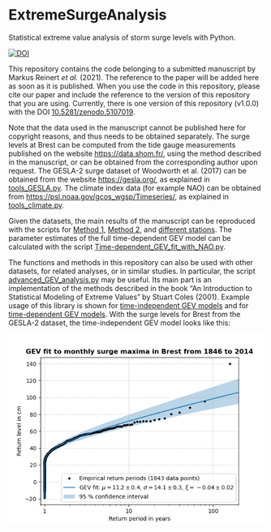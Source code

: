 # ExtremeSurgeAnalysis
Statistical extreme value analysis of storm surge levels with Python.

[![DOI](https://zenodo.org/badge/DOI/10.5281/zenodo.5107019.svg)](https://doi.org/10.5281/zenodo.5107019)

This repository contains the code belonging to a submitted manuscript by
Markus Reinert *et al.* (2021).  The reference to the paper will be
added here as soon as it is published.  When you use the code in this
repository, please cite our paper and include the reference to the
version of this repository that you are using.  Currently, there is one
version of this repository (v1.0.0) with the DOI
[10.5281/zenodo.5107019](https://doi.org/10.5281/zenodo.5107019).

Note that the data used in the manuscript cannot be published here for
copyright reasons, and thus needs to be obtained separately.  The surge
levels at Brest can be computed from the tide gauge measurements
published on the website https://data.shom.fr/, using the method
described in the manuscript, or can be obtained from the corresponding
author upon request.  The GESLA-2 surge dataset of Woodworth et
al. (2017) can be obtained from the website https://gesla.org/, as
explained in [tools_GESLA.py](tools_GESLA.py).  The climate index data
(for example NAO) can be obtained from
https://psl.noaa.gov/gcos_wgsp/Timeseries/, as explained in
[tools_climate.py](tools_climate.py).

Given the datasets, the main results of the manuscript can be reproduced
with the scripts for [Method 1](Method_1_sliding_window_analysis.py),
[Method 2](Method_2_monthly_analysis.py), and
[different stations](Result_winter_shift_in_different_stations.py).
The parameter estimates of the full time-dependent GEV model can be
calculated with the script
[Time-dependent_GEV_fit_with_NAO.py](Time-dependent_GEV_fit_with_NAO.py).

The functions and methods in this repository can also be used with other
datasets, for related analyses, or in similar studies.  In particular,
the script [advanced_GEV_analysis.py](advanced_GEV_analysis.py) may be
useful.  Its main part is an implementation of the methods described in
the book “An Introduction to Statistical Modeling of Extreme Values” by
Stuart Coles (2001).  Example usage of this library is shown for
[time-independent GEV models](Time-independent_GEV_fit.py) and for
[time-dependent GEV models](Time-dependent_GEV_fit.py).  With the surge
levels for Brest from the GESLA-2 dataset, the time-independent GEV
model looks like this:

![Figure of a time-independent GEV fit to extreme surge levels in Brest](results/GEV_fit_Brest.png)
